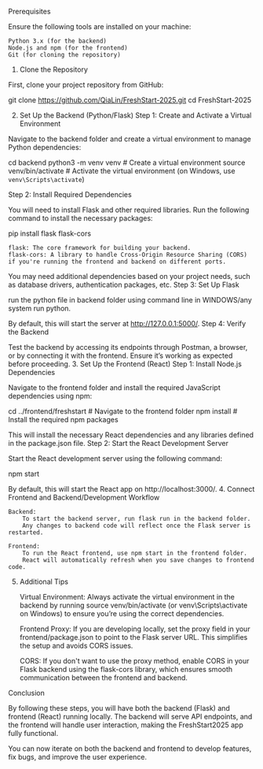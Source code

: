 Prerequisites

Ensure the following tools are installed on your machine:

    Python 3.x (for the backend)
    Node.js and npm (for the frontend)
    Git (for cloning the repository)

1. Clone the Repository

First, clone your project repository from GitHub:

git clone https://github.com/QiaLin/FreshStart-2025.git
cd FreshStart-2025

2. Set Up the Backend (Python/Flask)
Step 1: Create and Activate a Virtual Environment

Navigate to the backend folder and create a virtual environment to manage Python dependencies:

cd backend
python3 -m venv venv  # Create a virtual environment
source venv/bin/activate  # Activate the virtual environment (on Windows, use `venv\Scripts\activate`)

Step 2: Install Required Dependencies

You will need to install Flask and other required libraries. Run the following command to install the necessary packages:

pip install flask flask-cors

    flask: The core framework for building your backend.
    flask-cors: A library to handle Cross-Origin Resource Sharing (CORS) if you're running the frontend and backend on different ports.

You may need additional dependencies based on your project needs, such as database drivers, authentication packages, etc.
Step 3: Set Up Flask

run the python file in backend folder using command line in WINDOWS/any system run python.

By default, this will start the server at http://127.0.0.1:5000/.
Step 4: Verify the Backend

Test the backend by accessing its endpoints through Postman, a browser, or by connecting it with the frontend. Ensure it’s working as expected before proceeding.
3. Set Up the Frontend (React)
Step 1: Install Node.js Dependencies

Navigate to the frontend folder and install the required JavaScript dependencies using npm:

cd ../frontend/freshstart  # Navigate to the frontend folder
npm install  # Install the required npm packages

This will install the necessary React dependencies and any libraries defined in the package.json file.
Step 2: Start the React Development Server

Start the React development server using the following command:

npm start

By default, this will start the React app on http://localhost:3000/.
4. Connect Frontend and Backend/Development Workflow

    Backend:
        To start the backend server, run flask run in the backend folder.
        Any changes to backend code will reflect once the Flask server is restarted.

    Frontend:
        To run the React frontend, use npm start in the frontend folder.
        React will automatically refresh when you save changes to frontend code.

5. Additional Tips

    Virtual Environment: Always activate the virtual environment in the backend by running source venv/bin/activate (or venv\Scripts\activate on Windows) to ensure you’re using the correct dependencies.

    Frontend Proxy: If you are developing locally, set the proxy field in your frontend/package.json to point to the Flask server URL. This simplifies the setup and avoids CORS issues.

    CORS: If you don't want to use the proxy method, enable CORS in your Flask backend using the flask-cors library, which ensures smooth communication between the frontend and backend.

Conclusion

By following these steps, you will have both the backend (Flask) and frontend (React) running locally. The backend will serve API endpoints, and the frontend will handle user interaction, making the FreshStart2025 app fully functional.

You can now iterate on both the backend and frontend to develop features, fix bugs, and improve the user experience.
